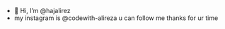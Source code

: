 - 👋 Hi, I’m @hajalirez
- my instagram is @codewith-alireza u can follow me thanks for ur time

<!---
hajalirez/hajalirez is a ✨ special ✨ repository because its `README.md` (this file) appears on your GitHub profile.
You can click the Preview link to take a look at your changes.
--->
